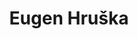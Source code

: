 ---
layout: page
title: Eugen Hruška
description: Principal Investigator <br>academic assistant (equivalent to assistant professor, tenure track)<br>Click to show CV.
img: assets/img/Hruska.jpg
importance: 3
category: current
redirect: /assets/pdf/Hruska-CV.pdf
---